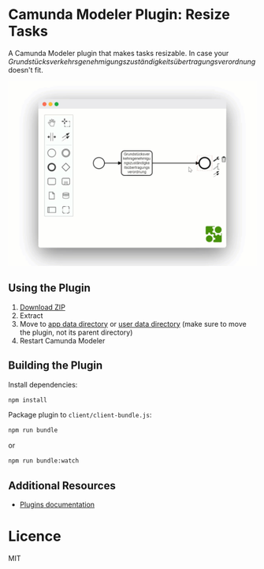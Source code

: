 # Camunda Modeler Plugin: Resize Tasks

A Camunda Modeler plugin that makes tasks resizable. In case your _Grundstücksverkehrsgenehmigungszuständigkeitsübertragungsverordnung_ doesn't fit.

![Screencast](docs/screencast.gif)

## Using the Plugin

1. [Download ZIP](https://github.com/philippfromme/camunda-modeler-plugin-resize-tasks/archive/master.zip)
2. Extract
3. Move to [app data directory](https://github.com/camunda/camunda-modeler/tree/master/docs/search-paths#app-data-directory) or [user data directory](https://github.com/camunda/camunda-modeler/tree/master/docs/search-paths#user-data-directory) (make sure to move the plugin, not its parent directory)
4. Restart Camunda Modeler

## Building the Plugin

Install dependencies:

```sh
npm install
```

Package plugin to `client/client-bundle.js`:

```sh
npm run bundle
```

or

```sh
npm run bundle:watch
```

## Additional Resources

* [Plugins documentation](https://github.com/camunda/camunda-modeler/tree/master/docs/plugins)

# Licence

MIT
